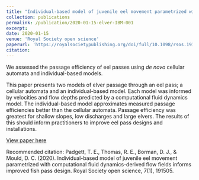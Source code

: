 ```yaml
---
title: "Individual-based model of juvenile eel movement parametrized with computational fluid dynamics-derived flow fields informs improved fish pass design"
collection: publications
permalink: /publication/2020-01-15-elver-IBM-001
excerpt: 
date: 2020-01-15
venue: 'Royal Society open science'
paperurl: 'https://royalsocietypublishing.org/doi/full/10.1098/rsos.191505'
citation: 
---
```


We assessed the passage efficiency of eel passes using _de novo_ cellular automata and individual-based models.

This paper presents two models of elver passage through an eel pass; a cellular automata and an individual-based model. Each model was informed by velocities and flow depths predicted by a computational fluid dynamics model. The individual-based model approximates measured passage efficiencies better than the cellular automata. Passage efficiency was greatest for shallow slopes, low discharges and large elvers. The results of this should inform practitioners to improve eel pass designs and installations.

[View paper here](https://royalsocietypublishing.org/doi/full/10.1098/rsos.191505)

Recommended citation: Padgett, T. E., Thomas, R. E., Borman, D. J., & Mould, D. C. (2020). Individual-based model of juvenile eel movement parametrized with computational fluid dynamics-derived flow fields informs improved fish pass design. Royal Society open science, 7(1), 191505.